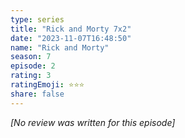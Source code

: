 ```yaml
---
type: series
title: "Rick and Morty 7x2"
date: "2023-11-07T16:48:50"
name: "Rick and Morty"
season: 7
episode: 2
rating: 3
ratingEmoji: ⭐️⭐️⭐️
share: false
---
```


*[No review was written for this episode]*
